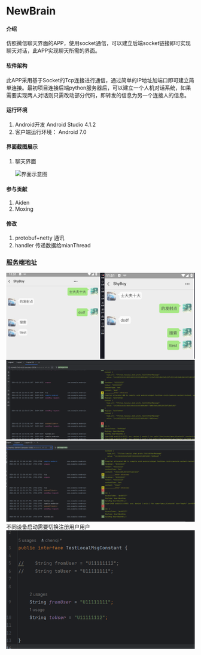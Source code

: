 # NewBrain

#### 介绍
仿照微信聊天界面的APP，使用socket通信，可以建立后端socket链接即可实现聊天对话，此APP实现聊天所需的界面。

#### 软件架构
此APP采用基于Socket的Tcp连接进行通信，通过简单的IP地址加端口即可建立简单连接。最初项目连接后端python服务器后，可以建立一个人机对话系统，如果需要实现两人对话则只需改动部分代码，即转发的信息为另一个连接人的信息。


#### 运行环境

1. Android开发
Android Studio 4.1.2
2. 客户端运行环境：
Android 7.0

#### 界面截图展示

1. 聊天界面

    ![界面示意图](https://images.gitee.com/uploads/images/2022/0314/101421_fb2fee07_4947469.png "屏幕截图.png")

#### 参与贡献

1.  Aiden
2.  Moxing


#### 修改
1. protobuf+netty 通讯
2. handler 传递数据给mianThread
 ### [服务端地址](https://github.com/chenqi199/chat-backend)

![输入图片说明](img/chat_20240115115146.png)
![输入图片说明](img/df_20240115115334.png)
![输入图片说明](img/tt_20240115115251.png)
不同设备启动需要切换注册用户用户
![输入图片说明](img/tt_20240115115356.png)
